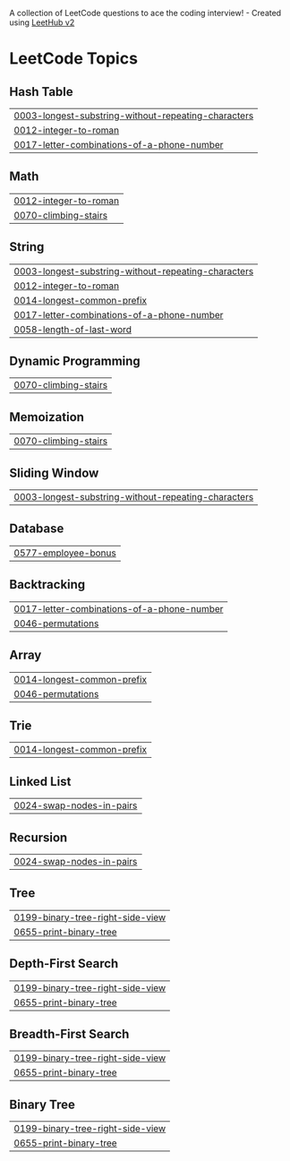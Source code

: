 A collection of LeetCode questions to ace the coding interview! - Created using [LeetHub v2](https://github.com/arunbhardwaj/LeetHub-2.0)
<!---LeetCode Topics Start-->
# LeetCode Topics
## Hash Table
|  |
| ------- |
| [0003-longest-substring-without-repeating-characters](https://github.com/sudhakar-1104/Leetcode/tree/master/0003-longest-substring-without-repeating-characters) |
| [0012-integer-to-roman](https://github.com/sudhakar-1104/Leetcode/tree/master/0012-integer-to-roman) |
| [0017-letter-combinations-of-a-phone-number](https://github.com/sudhakar-1104/Leetcode/tree/master/0017-letter-combinations-of-a-phone-number) |
## Math
|  |
| ------- |
| [0012-integer-to-roman](https://github.com/sudhakar-1104/Leetcode/tree/master/0012-integer-to-roman) |
| [0070-climbing-stairs](https://github.com/sudhakar-1104/Leetcode/tree/master/0070-climbing-stairs) |
## String
|  |
| ------- |
| [0003-longest-substring-without-repeating-characters](https://github.com/sudhakar-1104/Leetcode/tree/master/0003-longest-substring-without-repeating-characters) |
| [0012-integer-to-roman](https://github.com/sudhakar-1104/Leetcode/tree/master/0012-integer-to-roman) |
| [0014-longest-common-prefix](https://github.com/sudhakar-1104/Leetcode/tree/master/0014-longest-common-prefix) |
| [0017-letter-combinations-of-a-phone-number](https://github.com/sudhakar-1104/Leetcode/tree/master/0017-letter-combinations-of-a-phone-number) |
| [0058-length-of-last-word](https://github.com/sudhakar-1104/Leetcode/tree/master/0058-length-of-last-word) |
## Dynamic Programming
|  |
| ------- |
| [0070-climbing-stairs](https://github.com/sudhakar-1104/Leetcode/tree/master/0070-climbing-stairs) |
## Memoization
|  |
| ------- |
| [0070-climbing-stairs](https://github.com/sudhakar-1104/Leetcode/tree/master/0070-climbing-stairs) |
## Sliding Window
|  |
| ------- |
| [0003-longest-substring-without-repeating-characters](https://github.com/sudhakar-1104/Leetcode/tree/master/0003-longest-substring-without-repeating-characters) |
## Database
|  |
| ------- |
| [0577-employee-bonus](https://github.com/sudhakar-1104/Leetcode/tree/master/0577-employee-bonus) |
## Backtracking
|  |
| ------- |
| [0017-letter-combinations-of-a-phone-number](https://github.com/sudhakar-1104/Leetcode/tree/master/0017-letter-combinations-of-a-phone-number) |
| [0046-permutations](https://github.com/sudhakar-1104/Leetcode/tree/master/0046-permutations) |
## Array
|  |
| ------- |
| [0014-longest-common-prefix](https://github.com/sudhakar-1104/Leetcode/tree/master/0014-longest-common-prefix) |
| [0046-permutations](https://github.com/sudhakar-1104/Leetcode/tree/master/0046-permutations) |
## Trie
|  |
| ------- |
| [0014-longest-common-prefix](https://github.com/sudhakar-1104/Leetcode/tree/master/0014-longest-common-prefix) |
## Linked List
|  |
| ------- |
| [0024-swap-nodes-in-pairs](https://github.com/sudhakar-1104/Leetcode/tree/master/0024-swap-nodes-in-pairs) |
## Recursion
|  |
| ------- |
| [0024-swap-nodes-in-pairs](https://github.com/sudhakar-1104/Leetcode/tree/master/0024-swap-nodes-in-pairs) |
## Tree
|  |
| ------- |
| [0199-binary-tree-right-side-view](https://github.com/sudhakar-1104/Leetcode/tree/master/0199-binary-tree-right-side-view) |
| [0655-print-binary-tree](https://github.com/sudhakar-1104/Leetcode/tree/master/0655-print-binary-tree) |
## Depth-First Search
|  |
| ------- |
| [0199-binary-tree-right-side-view](https://github.com/sudhakar-1104/Leetcode/tree/master/0199-binary-tree-right-side-view) |
| [0655-print-binary-tree](https://github.com/sudhakar-1104/Leetcode/tree/master/0655-print-binary-tree) |
## Breadth-First Search
|  |
| ------- |
| [0199-binary-tree-right-side-view](https://github.com/sudhakar-1104/Leetcode/tree/master/0199-binary-tree-right-side-view) |
| [0655-print-binary-tree](https://github.com/sudhakar-1104/Leetcode/tree/master/0655-print-binary-tree) |
## Binary Tree
|  |
| ------- |
| [0199-binary-tree-right-side-view](https://github.com/sudhakar-1104/Leetcode/tree/master/0199-binary-tree-right-side-view) |
| [0655-print-binary-tree](https://github.com/sudhakar-1104/Leetcode/tree/master/0655-print-binary-tree) |
<!---LeetCode Topics End-->